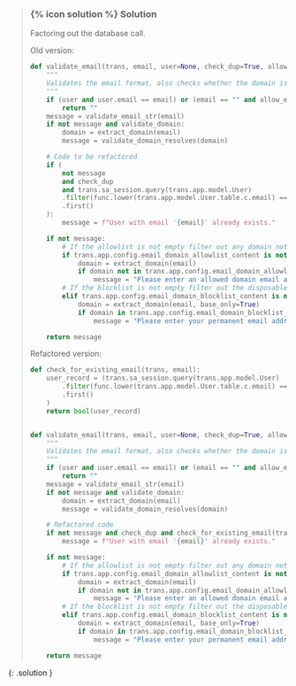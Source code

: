 
> ### {% icon solution %} Solution
> 
> Factoring out the database call.
> 
> Old version:
> 
> ```python
> def validate_email(trans, email, user=None, check_dup=True, allow_empty=False, validate_domain=False):
>     """
>     Validates the email format, also checks whether the domain is blocklisted in the disposable domains configuration.
>     """
>     if (user and user.email == email) or (email == "" and allow_empty):
>         return ""
>     message = validate_email_str(email)
>     if not message and validate_domain:
>         domain = extract_domain(email)
>         message = validate_domain_resolves(domain)
> 
>     # Code to be refactored
>     if (
>         not message
>         and check_dup
>         and trans.sa_session.query(trans.app.model.User)
>         .filter(func.lower(trans.app.model.User.table.c.email) == email.lower())
>         .first()
>     ):
>         message = f"User with email '{email}' already exists."
> 
>     if not message:
>         # If the allowlist is not empty filter out any domain not in the list and ignore blocklist.
>         if trans.app.config.email_domain_allowlist_content is not None:
>             domain = extract_domain(email)
>             if domain not in trans.app.config.email_domain_allowlist_content:
>                 message = "Please enter an allowed domain email address for this server."
>         # If the blocklist is not empty filter out the disposable domains.
>         elif trans.app.config.email_domain_blocklist_content is not None:
>             domain = extract_domain(email, base_only=True)
>             if domain in trans.app.config.email_domain_blocklist_content:
>                 message = "Please enter your permanent email address."
> 
>     return message
> ```
> 
> Refactored version:
> 
> ```python
> def check_for_existing_email(trans, email):
>     user_record = (trans.sa_session.query(trans.app.model.User)
>         .filter(func.lower(trans.app.model.User.table.c.email) == email.lower())
>         .first()
>     )
>     return bool(user_record)
> 
> 
> def validate_email(trans, email, user=None, check_dup=True, allow_empty=False, validate_domain=False):
>     """
>     Validates the email format, also checks whether the domain is blocklisted in the disposable domains configuration.
>     """
>     if (user and user.email == email) or (email == "" and allow_empty):
>         return ""
>     message = validate_email_str(email)
>     if not message and validate_domain:
>         domain = extract_domain(email)
>         message = validate_domain_resolves(domain)
> 
>     # Refactored code
>     if not message and check_dup and check_for_existing_email(trans, email):
>         message = f"User with email '{email}' already exists."
> 
>     if not message:
>         # If the allowlist is not empty filter out any domain not in the list and ignore blocklist.
>         if trans.app.config.email_domain_allowlist_content is not None:
>             domain = extract_domain(email)
>             if domain not in trans.app.config.email_domain_allowlist_content:
>                 message = "Please enter an allowed domain email address for this server."
>         # If the blocklist is not empty filter out the disposable domains.
>         elif trans.app.config.email_domain_blocklist_content is not None:
>             domain = extract_domain(email, base_only=True)
>             if domain in trans.app.config.email_domain_blocklist_content:
>                 message = "Please enter your permanent email address."
> 
>     return message
> ```
{: .solution }

